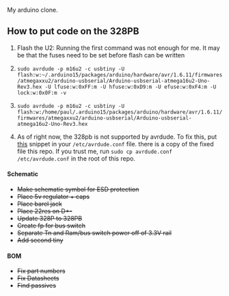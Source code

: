 My arduino clone.

## How to put code on the 328PB

1. Flash the U2:
  Running the first command was not enough for me. It may be that the fuses need to be set before flash can be written
  1. ```sudo avrdude -p m16u2 -c usbtiny -U flash:w:~/.arduino15/packages/arduino/hardware/avr/1.6.11/firmwares/atmegaxxu2/arduino-usbserial/Arduino-usbserial-atmega16u2-Uno-Rev3.hex -U lfuse:w:0xFF:m -U hfuse:w:0xD9:m -U efuse:w:0xF4:m -U lock:w:0x0F:m -v```
  2. ```sudo avrdude -p m16u2 -c usbtiny -U flash:w:/home/paul/.arduino15/packages/arduino/hardware/avr/1.6.11/firmwares/atmegaxxu2/arduino-usbserial/Arduino-usbserial-atmega16u2-Uno-Rev3.hex```

2. As of right now, the 328pb is not supported by avrdude. To fix this, put [this](https://savannah.nongnu.org/bugs/?48237) snippet in your `/etc/avrdude.conf` file. there is a copy of the fixed file this repo. If you trust me, run `sudo cp avrdude.conf /etc/avrdude.conf` in the root of this repo.



#### Schematic
* ~~Make schematic symbol for ESD protection~~
* ~~Place 5v regulator + caps~~
* ~~Place barel jack~~
* ~~Place 22res on D+-~~
* ~~Update 328P to 328PB~~
* ~~Create fp for bus switch~~
* ~~Separate Tn and Ram/bus switch power off of 3.3V rail~~
* ~~Add second tiny~~

#### BOM
* ~~Fix part numbers~~
* ~~Fix Datasheets~~
* ~~Find passives~~
